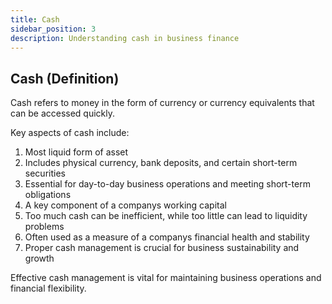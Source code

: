 ```yaml
---
title: Cash
sidebar_position: 3
description: Understanding cash in business finance
---
```

## Cash (Definition)
Cash refers to money in the form of currency or currency equivalents that can be accessed quickly.

Key aspects of cash include:
1. Most liquid form of asset
2. Includes physical currency, bank deposits, and certain short-term securities
3. Essential for day-to-day business operations and meeting short-term obligations
4. A key component of a companys working capital
5. Too much cash can be inefficient, while too little can lead to liquidity problems
6. Often used as a measure of a companys financial health and stability
7. Proper cash management is crucial for business sustainability and growth

Effective cash management is vital for maintaining business operations and financial flexibility.
